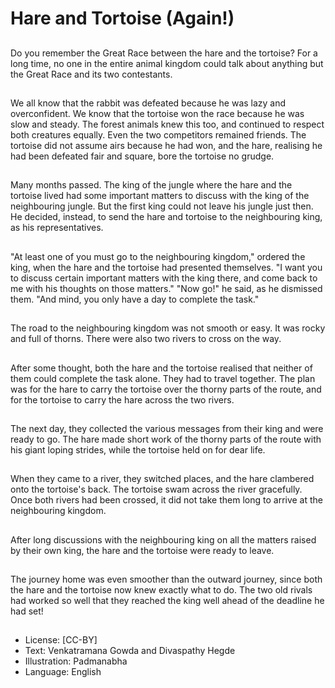 # Hare and Tortoise (Again!)

##
Do you remember the Great Race
between the hare and the tortoise?
For a long time, no one in the entire
animal kingdom could talk about
anything but the Great Race and its
two contestants.

##
We all know that the rabbit was defeated because he was lazy and
overconfident.
We know that the tortoise won the race because he was slow and
steady. The forest animals knew this too, and continued to respect
both creatures equally.
Even the two competitors remained friends. The tortoise did not
assume airs because he had won, and the hare, realising he had
been defeated fair and square, bore the tortoise no grudge.

##

##
Many months passed. The king of
the jungle where the hare and the
tortoise lived had some important
matters to discuss with the king of
the neighbouring jungle.
But the first king could not leave his
jungle just then. He decided,
instead, to send the hare and
tortoise to the neighbouring king, as
his representatives.

##
"At least one of you must go to the neighbouring
kingdom," ordered the king, when the hare and the
tortoise had presented themselves.
"I want you to discuss certain important matters with
the king there, and come back to me with his
thoughts on those matters."
"Now go!" he said, as he dismissed them. "And mind,
you only have a day to complete the task."

##

##
The road to the neighbouring
kingdom was not smooth or easy.
It was rocky and full of thorns.
There were also two rivers to cross
on the way.

##

##
After some thought, both the hare
and the tortoise realised that
neither of them could complete the
task alone.
They had to travel together.
The plan was for the hare to carry
the tortoise over the thorny parts of
the route, and for the tortoise to
carry the hare across the two rivers.

##
The next day, they collected the
various messages from their king
and were ready to go.
The hare made short work of the
thorny parts of the route with his
giant loping strides, while the
tortoise held on for dear life.

##
When they came to a river, they
switched places, and the hare
clambered onto the tortoise's back.
The tortoise swam across the river
gracefully.
Once both rivers had been crossed,
it did not take them long to arrive at
the neighbouring kingdom.

##

##
After long discussions with the
neighbouring king on all the
matters raised by their own king,
the hare and the tortoise were
ready to leave.

##
The journey home was even
smoother than the outward journey,
since both the hare and the tortoise
now knew exactly what to do.
The two old rivals had worked so
well that they reached the king well
ahead of the deadline he had set!

##
* License: [CC-BY]
* Text: Venkatramana Gowda and Divaspathy Hegde
* Illustration: Padmanabha
* Language: English
